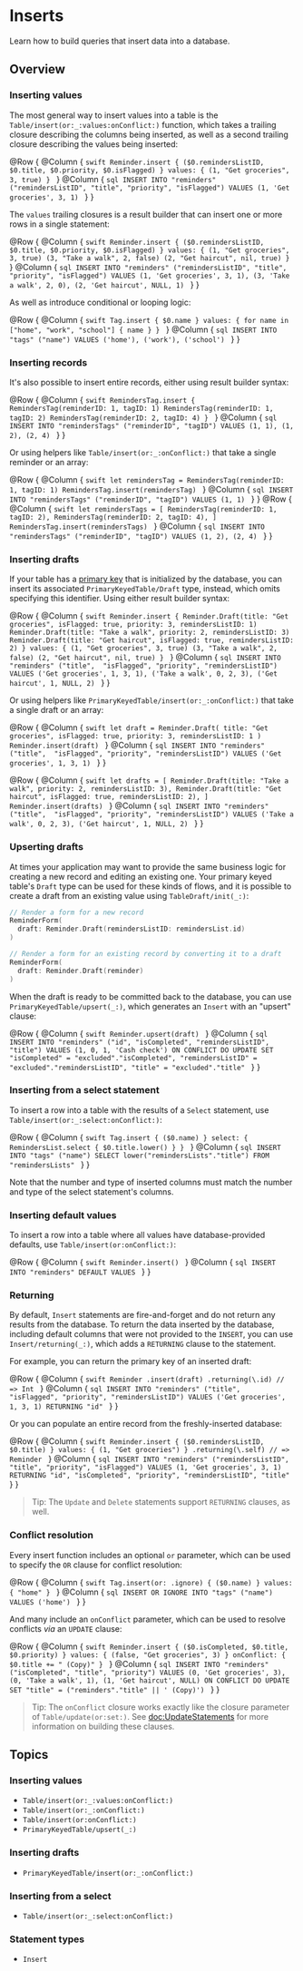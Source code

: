 # Inserts

Learn how to build queries that insert data into a database.

## Overview

### Inserting values

The most general way to insert values into a table is the ``Table/insert(or:_:values:onConflict:)``
function, which takes a trailing closure describing the columns being inserted, as well as a second
trailing closure describing the values being inserted:

@Row {
  @Column {
    ```swift
    Reminder.insert {
      ($0.remindersListID, $0.title, $0.priority, $0.isFlagged)
    } values: {
      (1, "Get groceries", 3, true)
    }
    ```
  }
  @Column {
    ```sql
    INSERT INTO "reminders"
      ("remindersListID", "title", "priority", "isFlagged")
    VALUES
      (1, 'Get groceries', 3, 1)
    ```
  }
}

The `values` trailing closures is a result builder that can insert one or more rows in a single
statement:

@Row {
  @Column {
    ```swift
    Reminder.insert {
      ($0.remindersListID, $0.title, $0.priority, $0.isFlagged)
    } values: {
      (1, "Get groceries", 3, true)
      (3, "Take a walk", 2, false)
      (2, "Get haircut", nil, true)
    }
    ```
  }
  @Column {
    ```sql
    INSERT INTO "reminders"
      ("remindersListID", "title", "priority", "isFlagged")
    VALUES
      (1, 'Get groceries', 3, 1),
      (3, 'Take a walk', 2, 0),
      (2, 'Get haircut', NULL, 1)
    ```
  }
}

As well as introduce conditional or looping logic:

@Row {
  @Column {
    ```swift
    Tag.insert {
      $0.name
    } values: {
      for name in ["home", "work", "school"] {
        name
      }
    }
    ```
  }
  @Column {
    ```sql
    INSERT INTO "tags"
      ("name")
    VALUES
      ('home'),
      ('work'),
      ('school')
    ```
  }
}

### Inserting records

It's also possible to insert entire records, either using result builder syntax:

@Row {
  @Column {
    ```swift
    RemindersTag.insert {
      RemindersTag(reminderID: 1, tagID: 1)
      RemindersTag(reminderID: 1, tagID: 2)
      RemindersTag(reminderID: 2, tagID: 4)
    }
    ```
  }
  @Column {
    ```sql
    INSERT INTO "remindersTags"
      ("reminderID", "tagID")
    VALUES
      (1, 1),
      (1, 2),
      (2, 4)
    ```
  }
}

Or using helpers like ``Table/insert(or:_:onConflict:)`` that take a single reminder or an array:

@Row {
  @Column {
    ```swift
    let remindersTag = RemindersTag(reminderID: 1, tagID: 1)
    RemindersTag.insert(remindersTag)
    ```
  }
  @Column {
    ```sql
    INSERT INTO "remindersTags"
      ("reminderID", "tagID")
    VALUES
      (1, 1)
    ```
  }
}
@Row {
  @Column {
    ```swift
    let remindersTags = [
      RemindersTag(reminderID: 1, tagID: 2),
      RemindersTag(reminderID: 2, tagID: 4),
    ]
    RemindersTag.insert(remindersTags)
    ```
  }
  @Column {
    ```sql
    INSERT INTO "remindersTags"
      ("reminderID", "tagID")
    VALUES
      (1, 2),
      (2, 4)
    ```
  }
}

### Inserting drafts

If your table has a [primary key](<doc:PrimaryKeyedTables>) that is initialized by the database,
you can insert its associated ``PrimaryKeyedTable/Draft`` type, instead, which omits specifying
this identifier. Using either result builder syntax:

@Row {
  @Column {
    ```swift
    Reminder.insert {
      Reminder.Draft(title: "Get groceries", isFlagged: true, priority: 3, remindersListID: 1)
      Reminder.Draft(title: "Take a walk", priority: 2, remindersListID: 3)
      Reminder.Draft(title: "Get haircut", isFlagged: true, remindersListID: 2)
    } values: {
      (1, "Get groceries", 3, true)
      (3, "Take a walk", 2, false)
      (2, "Get haircut", nil, true)
    }
    ```
  }
  @Column {
    ```sql
    INSERT INTO "reminders"
      ("title",  "isFlagged", "priority", "remindersListID")
    VALUES
      ('Get groceries', 1, 3, 1),
      ('Take a walk', 0, 2, 3),
      ('Get haircut', 1, NULL, 2)
    ```
  }
}

Or using helpers like ``PrimaryKeyedTable/insert(or:_:onConflict:)`` that take a single draft or
an array:

@Row {
  @Column {
    ```swift
    let draft = Reminder.Draft(
      title: "Get groceries",
      isFlagged: true,
      priority: 3,
      remindersListID: 1
    )
    Reminder.insert(draft)
    ```
  }
  @Column {
    ```sql
    INSERT INTO "reminders"
      ("title",  "isFlagged", "priority", "remindersListID")
    VALUES
      ('Get groceries', 1, 3, 1)
    ```
  }
}

@Row {
  @Column {
    ```swift
    let drafts = [
      Reminder.Draft(title: "Take a walk", priority: 2, remindersListID: 3),
      Reminder.Draft(title: "Get haircut", isFlagged: true, remindersListID: 2),
    ]
    Reminder.insert(drafts)
    ```
  }
  @Column {
    ```sql
    INSERT INTO "reminders"
      ("title",  "isFlagged", "priority", "remindersListID")
    VALUES
      ('Take a walk', 0, 2, 3),
      ('Get haircut', 1, NULL, 2)
    ```
  }
}

### Upserting drafts

At times your application may want to provide the same business logic for creating a new record and
editing an existing one. Your primary keyed table's `Draft` type can be used for these kinds of
flows, and it is possible to create a draft from an existing value using ``TableDraft/init(_:)``:

```swift
// Render a form for a new record
ReminderForm(
  draft: Reminder.Draft(remindersListID: remindersList.id)
)

// Render a form for an existing record by converting it to a draft
ReminderForm(
  draft: Reminder.Draft(reminder)
)
```

When the draft is ready to be committed back to the database, you can use
``PrimaryKeyedTable/upsert(_:)``, which generates an ``Insert`` with an "upsert" clause:

@Row {
  @Column {
    ```swift
    Reminder.upsert(draft)
    ```
  }
  @Column {
    ```sql
    INSERT INTO "reminders"
      ("id", "isCompleted", "remindersListID", "title")
    VALUES
      (1, 0, 1, 'Cash check')
    ON CONFLICT DO UPDATE SET
      "isCompleted" = "excluded"."isCompleted",
      "remindersListID" = "excluded"."remindersListID",
      "title" = "excluded"."title"
    ```
  }
}

### Inserting from a select statement

To insert a row into a table with the results of a ``Select`` statement, use
``Table/insert(or:_:select:onConflict:)``:

@Row {
  @Column {
    ```swift
    Tag.insert {
      ($0.name)
    } select: {
      RemindersList.select { $0.title.lower() }
    }
    ```
  }
  @Column {
    ```sql
    INSERT INTO "tags"
      ("name")
    SELECT lower("remindersLists"."title")
    FROM "remindersLists"
    ```
  }
}

Note that the number and type of inserted columns must match the number and type of the select
statement's columns.

### Inserting default values

To insert a row into a table where all values have database-provided defaults, use
``Table/insert(or:onConflict:)``:

@Row {
  @Column {
    ```swift
    Reminder.insert()
    ```
  }
  @Column {
    ```sql
    INSERT INTO "reminders" DEFAULT VALUES
    ```
  }
}

### Returning

By default, ``Insert`` statements are fire-and-forget and do not return any results from the
database. To return the data inserted by the database, including default columns that were not
provided to the `INSERT`, you can use ``Insert/returning(_:)``, which adds a `RETURNING` clause to
the statement.

For example, you can return the primary key of an inserted draft:

@Row {
  @Column {
    ```swift
    Reminder
      .insert(draft)
      .returning(\.id)
    // => Int
    ```
  }
  @Column {
    ```sql
    INSERT INTO "reminders"
      ("title",  "isFlagged", "priority", "remindersListID")
    VALUES
      ('Get groceries', 1, 3, 1)
    RETURNING "id"
    ```
  }
}

Or you can populate an entire record from the freshly-inserted database:

@Row {
  @Column {
    ```swift
    Reminder.insert {
      ($0.remindersListID, $0.title)
    } values: {
      (1, "Get groceries")
    }
    .returning(\.self)
    // => Reminder
    ```
  }
  @Column {
    ```sql
    INSERT INTO "reminders"
      ("remindersListID", "title", "priority", "isFlagged")
    VALUES
      (1, 'Get groceries', 3, 1)
    RETURNING "id", "isCompleted", "priority", "remindersListID", "title"
    ```
  }
}

> Tip: The ``Update`` and ``Delete`` statements support `RETURNING` clauses, as well.

### Conflict resolution

Every insert function includes an optional `or` parameter, which can be used to specify the `OR`
clause for conflict resolution:

@Row {
  @Column {
    ```swift
    Tag.insert(or: .ignore) {
      ($0.name)
    } values: {
      "home"
    }
    ```
  }
  @Column {
    ```sql
    INSERT OR IGNORE INTO "tags"
      ("name")
    VALUES
      ('home')
    ```
  }
}

And many include an `onConflict` parameter, which can be used to resolve conflicts _via_ an `UPDATE`
clause:

@Row {
  @Column {
    ```swift
    Reminder.insert {
      ($0.isCompleted, $0.title, $0.priority)
    } values: {
      (false, "Get groceries", 3)
    } onConflict: {
      $0.title += " (Copy)"
    }
    ```
  }
  @Column {
    ```sql
    INSERT INTO "reminders"
      ("isCompleted", "title", "priority")
    VALUES
      (0, 'Get groceries', 3),
      (0, 'Take a walk', 1),
      (1, 'Get haircut', NULL)
    ON CONFLICT DO UPDATE SET
      "title" = ("reminders"."title" || ' (Copy)')
    ```
  }
}

> Tip: The `onConflict` closure works exactly like the closure parameter of
> ``Table/update(or:set:)``. See <doc:UpdateStatements> for more information on building these
> clauses.

## Topics

### Inserting values

- ``Table/insert(or:_:values:onConflict:)``
- ``Table/insert(or:_:onConflict:)``
- ``Table/insert(or:onConflict:)``
- ``PrimaryKeyedTable/upsert(_:)``

### Inserting drafts

- ``PrimaryKeyedTable/insert(or:_:onConflict:)``

### Inserting from a select

- ``Table/insert(or:_:select:onConflict:)``

### Statement types

- ``Insert``
